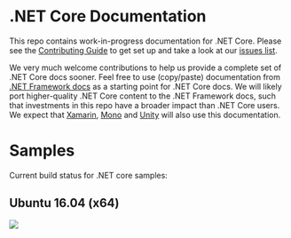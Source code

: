 .NET Core Documentation
=======================

This repo contains work-in-progress documentation for .NET Core. Please see the [Contributing Guide](CONTRIBUTING.md) to get set up and take a look at our [issues list](https://github.com/dotnet/core-docs/issues). 

We very much welcome contributions to help us provide a complete set of .NET Core docs sooner. Feel free to use (copy/paste) documentation from [.NET Framework docs](https://msdn.microsoft.com/library/w0x726c2.aspx) as a starting point for .NET Core docs. We will likely port higher-quality .NET Core content to the .NET Framework docs, such that investments in this repo have a broader impact than .NET Core users. We expect that [Xamarin](http://developer.xamarin.com/api/root/classlib/), [Mono](http://docs.go-mono.com/?link=root%3a%2fclasslib) and [Unity](http://docs.unity3d.com/Manual/index.html) will also use this documentation.

Samples
===
Current build status for .NET core samples:

## Ubuntu 16.04 (x64)

<a href='http://seoul.westus.cloudapp.azure.com/job/dotnetcore-samples-ubuntu1604-x64'><img src='http://seoul.westus.cloudapp.azure.com/buildStatus/icon?job=dotnetcore-samples-ubuntu1604-x64'></a>
